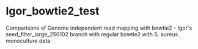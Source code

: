 # Igor_bowtie2_test
Comparisons of Genome independent read mapping with bowtie2 - Igor's seed_filter_large_250102 branch with regular bowtie2 with S. aureus monoculture data
